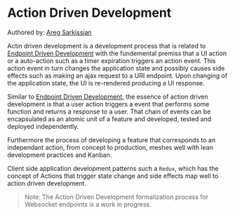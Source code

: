 # Action Driven Development

Authored by: [Areg Sarkissian](https://aregsar.com/about)

Actin driven development is a development process that is related to [Endpoint Driven Development](https://alwaysdeployed.com/endpoint-driven-development) with the fundemental premiss that a UI action or a auto-action such as a timer expiration triggers an action event. This action event in turn changes the application state and possibly causes side effects such as making an ajax request to a URI endpoint. Upon changing of the application state, the UI is re-rendered producing a UI response.

Similar to [Endpoint Driven Development](https://alwaysdeployed.com/endpoint-driven-development), the essence of action driven development is that a user action triggers a event that performs some function and returns a response to a user. That chain of events can be encapsulated as an atomic unit of a feature and developed, tested and deployed independently.

Furthermore the process of developing a feature that corresponds to an independant action, from concept to production, meshes well with lean development practices and Kanban.

Client side application development patterns such a `Redux`, which has the concept of Actions that trigger state change and side effects map well to action driven development.

> Note: The Action Driven Development formalization process for Websocket endpoints is a work in progress.